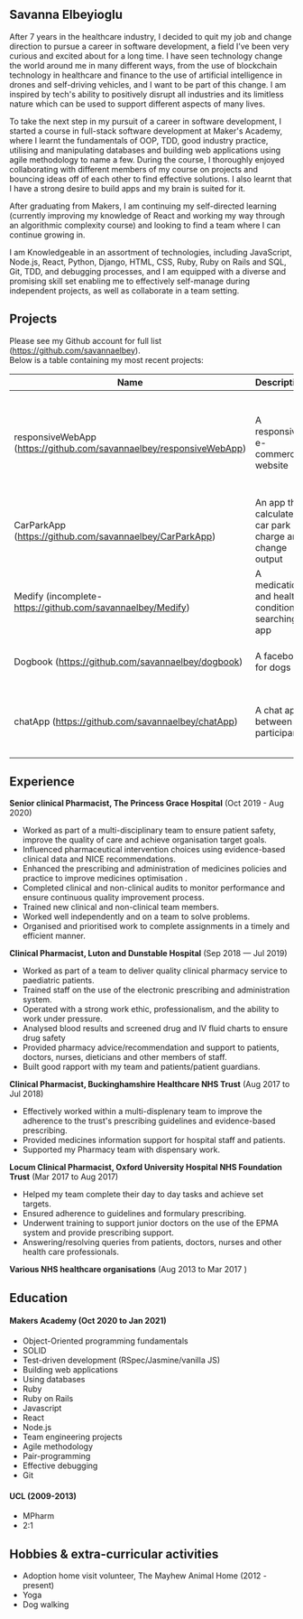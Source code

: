 ## Savanna Elbeyioglu

After 7 years in the healthcare industry, I decided to quit my job and change direction to pursue a career in software development, a field I’ve been very curious and excited about for a long time. 
I have seen technology change the world around me in many different ways, from the use of blockchain technology in healthcare and finance to the use of artificial intelligence in drones and self-driving vehicles, and I want to be part of this change. I am inspired by tech's ability to positively disrupt all industries and its limitless nature which can be used to support different aspects of many lives. 

To take the next step in my pursuit of a career in software development, I started a course in full-stack software development at Maker's Academy, where I learnt the fundamentals of OOP, TDD, good industry practice, utilising and manipulating databases and building web applications using agile methodology to name a few. 
During the course, I thoroughly enjoyed collaborating with different members of my course on projects and bouncing ideas off of each other to find effective solutions. I also learnt that I have a strong desire to build apps and my brain is suited for it.

After graduating from Makers, I am continuing my self-directed learning (currently improving my knowledge of React and working my way through an algorithmic complexity course) and looking to find a team where I can continue growing in.

I am Knowledgeable in an assortment of technologies, including JavaScript, Node.js, React, Python, Django, HTML, CSS, Ruby, Ruby on Rails and SQL, Git, TDD, and debugging processes, and I am equipped with a diverse and promising skill set enabling me to effectively self-manage during independent projects, as well as collaborate in a team setting.

## Projects

Please see my Github account for full list (https://github.com/savannaelbey).   
Below is a table containing my most recent projects:

| Name                         |  Description                          | Tech/tools                 |
| ---------------------------- |  -----------------                    | -----------------          |
| responsiveWebApp (https://github.com/savannaelbey/responsiveWebApp)             | A responsive e-commerce website       | React, Node.js, Shopify js-buy SDK, React testing library, Atomize |
| CarParkApp (https://github.com/savannaelbey/CarParkApp)                  | An app that calculates car park charge and change output | Node.js, React             |
| Medify (incomplete-https://github.com/savannaelbey/Medify)         | A medication and health-condition searching app | Node.js, React |
| Dogbook (https://github.com/savannaelbey/dogbook)                    | A facebook for dogs                   | Ruby, ruby on rails, RSpec, Heroku  |
| chatApp (https://github.com/savannaelbey/chatApp)                      | A chat app between 2 participants     | React, Node.js, PubNub Javascript SDK, Jest, bootstrap|


## Experience

**Senior clinical Pharmacist, The Princess Grace Hospital** (Oct 2019 - Aug 2020)

* Worked as part of a multi-disciplinary team to ensure patient safety, improve the quality of care and achieve organisation target goals.
* Influenced pharmaceutical intervention choices using evidence-based clinical data and NICE recommendations. 
* Enhanced the prescribing and administration of medicines policies and practice to improve medicines optimisation .
* Completed clinical and non-clinical audits to monitor performance and ensure continuous quality improvement process.
* Trained new clinical and non-clinical team members.
* Worked well independently and on a team to solve problems.
* Organised and prioritised work to complete assignments in a timely and efficient manner.

**Clinical Pharmacist, Luton and Dunstable Hospital** (Sep 2018 — Jul 2019)  

* Worked as part of a team to deliver quality clinical pharmacy service to paediatric patients.
* Trained staff on the use of the electronic prescribing and administration system.
* Operated with a strong work ethic, professionalism, and the ability to work under pressure.
* Analysed blood results and screened drug and IV fluid charts to ensure drug safety
* Provided pharmacy advice/recommendation and support to patients, doctors, nurses, dieticians and other members of staff.
* Built good rapport with my team and patients/patient guardians.

**Clinical Pharmacist, Buckinghamshire Healthcare NHS Trust** (Aug 2017 to Jul 2018)

* Effectively worked within a multi-displenary team to improve the adherence to the trust's prescribing guidelines and evidence-based prescribing.
* Provided medicines information support for hospital staff and patients.
* Supported my Pharmacy team with dispensary work.

**Locum Clinical Pharmacist, Oxford University Hospital NHS Foundation Trust** (Mar 2017 to Aug 2017)

* Helped my team complete their day to day tasks and achieve set targets.
* Ensured adherence to guidelines and formulary prescribing.
* Underwent training to support junior doctors on the use of the EPMA system
and provide prescribing support.
* Answering/resolving queries from patients, doctors, nurses and other health
care professionals.

**Various NHS healthcare organisations** (Aug 2013 to Mar 2017 )  

## Education

#### Makers Academy (Oct 2020 to Jan 2021)

- Object-Oriented programming fundamentals
- SOLID
- Test-driven development (RSpec/Jasmine/vanilla JS)
- Building web applications
- Using databases
- Ruby
- Ruby on Rails
- Javascript
- React
- Node.js
- Team engineering projects
- Agile methodology
- Pair-programming
- Effective debugging
- Git

#### UCL (2009-2013)

- MPharm
- 2:1

## Hobbies & extra-curricular activities 

* Adoption home visit volunteer, The Mayhew Animal Home (2012 - present)
* Yoga 
* Dog walking


